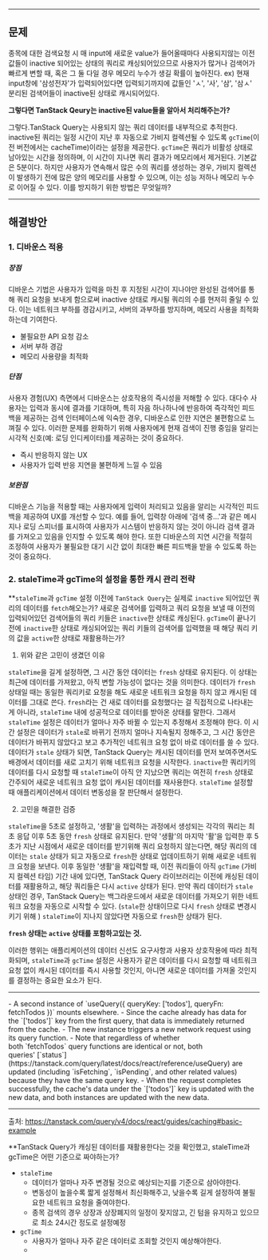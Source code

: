 
<hr>

## 문제

종목에 대한 검색요청 시 매 input에 새로운 value가 들어올때마다 사용되지않는 이전 값들이 inactive 되어있는 상태의 쿼리로 캐싱되어있으므로 사용자가 많거나 검색어가 빠르게 변할 때, 혹은 그 둘 다일 경우 메모리 누수가 생길 확률이 높아진다. ex) 현재 input창에 '삼성전자'가 입력되어있다면 입력되기까지에 값들인 'ㅅ', '사', '삼', '삼ㅅ' 분리된 검색어들이 inactive된 상태로 캐시되어있다. 

**그렇다면 TanStack Qeury는 inactive된 value들을 알아서 처리해주는가?**

그렇다.TanStack Query는 사용되지 않는 쿼리 데이터를 내부적으로 추적한다. inactive된 쿼리는 일정 시간이 지난 후 자동으로 가비지 컬렉션될 수 있도록 `gcTime`(이전 버전에서는 cacheTime)이라는 설정을 제공한다. `gcTime`은 쿼리가 비활성 상태로 남아있는 시간을 정의하며, 이 시간이 지나면 쿼리 결과가 메모리에서 제거된다. 기본값은 5분이다. 하지만 사용자가 연속해서 많은 수의 쿼리를 생성하는 경우, 가비지 컬렉션이 발생하기 전에 많은 양의 메모리를 사용할 수 있으며, 이는 성능 저하나 메모리 누수로 이어질 수 있다. 이를 방지하기 위한 방법은 무엇일까?


<hr>

## 해결방안 


### 1. 디바운스 적용

##### 장점

디바운스 기법은 사용자가 입력을 마친 후 지정된 시간이 지나야만 완성된 검색어를 통해 쿼리 요청을 보내게 함으로써 inactive 상태로 캐시될 쿼리의 수를 현저히 줄일 수 있다. 이는 네트워크 부하를 경감시키고, 서버의 과부하를 방지하며, 메모리 사용을 최적화하는데 기여한다.

- 불필요한 API 요청 감소
- 서버 부하 경감
- 메모리 사용량을 최적화
##### 단점

사용자 경험(UX) 측면에서 디바운스는 상호작용의 즉시성을 저해할 수 있다. 대다수 사용자는 입력과 동시에 결과를 기대하며, 특히 자음 하나하나에 반응하여 즉각적인 피드백을 제공하는 검색 인터페이스에 익숙한 경우, 디바운스로 인한 지연은 불편함으로 느껴질 수 있다. 이러한 문제를 완화하기 위해 사용자에게 현재 검색이 진행 중임을 알리는 시각적 신호(예: 로딩 인디케이터)를 제공하는 것이 중요하다.

- 즉시 반응하지 않는 UX
- 사용자가 입력 반응 지연을 불편하게 느낄 수 있음
##### 보완점

디바운스 기능을 적용할 때는 사용자에게 입력이 처리되고 있음을 알리는 시각적인 피드백을 제공하여 UX를 개선할 수 있다. 예를 들어, 입력창 아래에 '검색 중...'과 같은 메시지나 로딩 스피너를 표시하여 사용자가 시스템이 반응하지 않는 것이 아니라 검색 결과를 가져오고 있음을 인지할 수 있도록 해야 한다. 또한 디바운스의 지연 시간을 적절히 조정하여 사용자가 불필요한 대기 시간 없이 최대한 빠른 피드백을 받을 수 있도록 하는 것이 중요하다.


### 2. staleTime과 gcTime의 설정을 통한 캐시 관리 전략

**`staleTime`과 `gcTime` 설정 이전에 `TanStack Query`는 실제로 `inactive` 되어있던 쿼리의 데이터를 `fetch`해오는가? 새로운 검색어를 입력하고 쿼리 요청을 보낼 때 이전의 입력되어있던 검색어들의 쿼리 키들은 `inactive`한 상태로 캐싱된다. `gcTime`이 끝나기전에 `inactive`한 상태로 캐싱되어있는 쿼리 키들의 검색어를 입력했을 때 해당 쿼리 키의 값을 `active`한 상태로 재활용하는가?

1. 위와 같은 고민이 생겼던 이유

`staleTime`을 길게 설정하면, 그 시간 동안 데이터는 `fresh` 상태로 유지된다. 이 상태는 최근에 데이터를 가져왔고, 아직 변할 가능성이 없다는 것을 의미한다. 데이터가 `fresh` 상태일 때는 동일한 쿼리키로 요청을 해도 새로운 네트워크 요청을 하지 않고 캐시된 데이터를 그대로 쓴다.
`fresh`라는 건 새로 데이터를 요청했다는 걸 직접적으로 나타내는 게 아니라, `staleTime` 내에 성공적으로 데이터를 받아온 상태를 말한다. 그래서 `staleTime` 설정은 데이터가 얼마나 자주 바뀔 수 있는지 추정해서 조정해야 한다.
이 시간 설정은 데이터가 `stale`로 바뀌기 전까지 얼마나 지속될지 정해주고, 그 시간 동안은 데이터가 바뀌지 않았다고 보고 추가적인 네트워크 요청 없이 바로 데이터를 쓸 수 있다. 데이터가 `stale` 상태가 되면, TanStack Query는 캐시된 데이터를 먼저 보여주면서도 배경에서 데이터를 새로 고치기 위해 네트워크 요청을 시작한다.
`inactive`한 쿼리키의 데이터를 다시 요청할 때 `staleTime`이 아직 안 지났으면 쿼리는 여전히 `fresh` 상태로 간주되어 새로운 네트워크 요청 없이 캐시된 데이터를 재사용한다. `staleTime` 설정할 때 애플리케이션에서 데이터 변동성을 잘 판단해서 설정한다.

2. 고민을 해결한 검증

`staleTime`을 5초로 설정하고, '생활'을 입력하는 과정에서 생성되는 각각의 쿼리는 최초 응답 이후 5초 동안 `fresh` 상태로 유지된다. 만약 '생활'의 마지막 '활'을 입력한 후 5초가 지난 시점에서 새로운 데이터를 받기위해 쿼리 요청하지 않는다면, 해당 쿼리의 데이터는 `stale` 상태가 되고 자동으로 `fresh`한 상태로 업데이트하기 위해 새로운 네트워크 요청을 보낸다.
이후 동일한 '생활'을 재입력할 때, 이전 쿼리들이 아직 `gcTime` (가비지 컬렉션 타임) 기간 내에 있다면, TanStack Query 라이브러리는 이전에 캐싱된 데이터를 재활용하고, 해당 쿼리들은 다시 `active` 상태가 된다. 만약 쿼리 데이터가 `stale` 상태인 경우, TanStack Query는 백그라운드에서 새로운 데이터를 가져오기 위한 네트워크 요청을 자동으로 시작할 수 있다.  (`stale`한 상태이므로 다시 `fresh` 상태로 변경시키기 위해 ) `staleTime`이 지나지 않았다면 자동으로 `fresh`한 상태가 된다.

**`fresh` 상태는 `active` 상태를 포함하고있는 것.**

이러한 행위는 애플리케이션의 데이터 신선도 요구사항과 사용자 상호작용에 따라 최적화되며, `staleTime`과 `gcTime` 설정은 사용자가 같은 데이터를 다시 요청할 때 네트워크 요청 없이 캐시된 데이터를 즉시 사용할 것인지, 아니면 새로운 데이터를 가져올 것인지를 결정하는 중요한 요소가 된다. 

<hr>
- A second instance of `useQuery({ queryKey: ['todos'], queryFn: fetchTodos })` mounts elsewhere.
    - Since the cache already has data for the `['todos']` key from the first query, that data is immediately returned from the cache.
    - The new instance triggers a new network request using its query function.
        - Note that regardless of whether both `fetchTodos` query functions are identical or not, both queries' [`status`](https://tanstack.com/query/latest/docs/react/reference/useQuery) are updated (including `isFetching`, `isPending`, and other related values) because they have the same query key.
    - When the request completes successfully, the cache's data under the `['todos']` key is updated with the new data, and both instances are updated with the new data.
<hr>

출처: https://tanstack.com/query/v4/docs/react/guides/caching#basic-example

**TanStack Query가 캐싱된 데이터를 재활용한다는 것을 확인했고, staleTime과 gcTime은 어떤 기준으로 짜야하는가?

- `staleTime`
	- 데이터가 얼마나 자주 변경될 것으로 예상되는지를 기준으로 삼아야한다.
	- 변동성이 높을수록 짧게 설정해서 최신화해주고, 낮을수록 길게 설정하여 불필요한 네트워크 요청을 줄여야한다.
	- 종목 검색의 경우 상장과 상장폐지의 일정이 잦지않고, 긴 텀을 유지하고 있으므로 최소 24시간 정도로 설정예정
- `gcTime`
	- 사용자가 얼마나 자주 같은 데이터로 조회할 것인지 예상해야한다.
	- 
